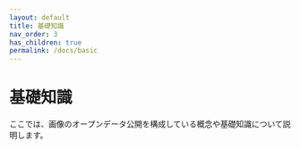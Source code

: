 ```yaml
---
layout: default
title: 基礎知識
nav_order: 3
has_children: true
permalink: /docs/basic
---
```



# 基礎知識
ここでは、画像のオープンデータ公開を構成している概念や基礎知識について説明します。
